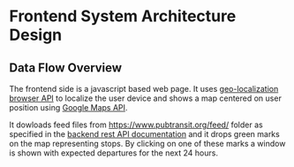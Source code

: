 # Frontend System Architecture Design

## Data Flow Overview

The frontend side is a javascript based web page. It uses
[geo-localization browser API](https://developer.mozilla.org/en-US/docs/Web/API/Geolocation/Using_geolocation)
to localize the user device and shows a map centered on
user position using
[Google Maps API](https://developers.google.com/maps/documentation/javascript/).

It dowloads feed files from https://www.pubtransit.org/feed/ folder as specified
in the [backend rest API documentation](backend-architecture.md) and it drops
green marks on the map representing stops. By clicking on one of these
marks a window is shown with expected departures for the next 24 hours.



